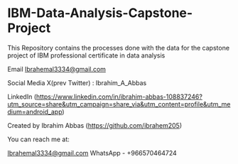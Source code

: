 # IBM-Data-Analysis-Capstone-Project
This Repository contains the processes done with the data for the capstone project of IBM professional certificate in data analysis




Email Ibrahemal3334@gmail.com

Social Media X(prev Twitter) : Ibrahim_A_Abbas

LinkedIn (https://www.linkedin.com/in/ibrahim-abbas-108837246?utm_source=share&utm_campaign=share_via&utm_content=profile&utm_medium=android_app)

Created by Ibrahim Abbas (https://github.com/ibrahem205)

You can reach me at:

Ibrahemal3334@gmail.com WhatsApp - +966570464724
